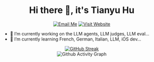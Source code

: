 <h1 align="center">Hi there 👋, it's Tianyu Hu</h1>

<p align="center">
<a href="mailto:tyrionhuu@gmail.com"><img src="https://img.shields.io/badge/Email-Me-blue" alt="Email Me"/></a>
<a href="https://tyrionhuu.github.io" style="display: inline-block;"><img src="https://img.shields.io/badge/Website-Visit-brightgreen" alt="Visit Website"/></a>
</p>

- 🔭 I’m currently working on the LLM agents, LLM judges, LLM eval… 
- 🌱 I’m currently learning French, German, Italian, LLM, iOS dev…

<div align="center">
  <a href="https://git.io/streak-stats">
    <img src="https://github-readme-streak-stats-two-gules.vercel.app/?user=tyrionhuu" alt="GitHub Streak"/>
  </a>
</div>


<div align="center">
  <img src="https://activity-graph-pearl.vercel.app/graph?username=tyrionhuu&hide_title=true&hide_border=true&theme=github-compact" alt="Github Activity Graph"/>
</div>

